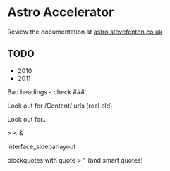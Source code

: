 # Astro Accelerator

Review the documentation at [astro.stevefenton.co.uk](https://astro.stevefenton.co.uk/)

## TODO

- 2010
- 2011



Bad headings - check ###

Look out for /Content/ urls (real old)

Look out for...

&gt;
&lt;
&amp;

interface_sidebarlayout

blockquotes with quote > " (and smart quotes)

<pre

youtube videos youtube and youtu.be - make sure they will work with YT embed script

posts with no tags

medium_post:
guid: